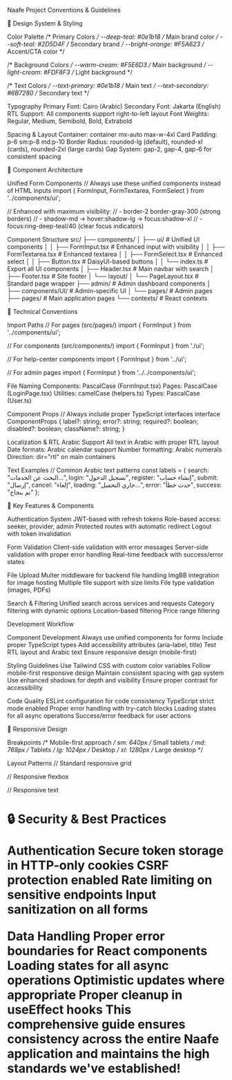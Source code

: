 Naafe Project Conventions & Guidelines

🎨 Design System & Styling

Color Palette
/* Primary Colors */
--deep-teal: #0e1b18      /* Main brand color */
--soft-teal: #2D5D4F      /* Secondary brand */
--bright-orange: #F5A623  /* Accent/CTA color */

/* Background Colors */
--warm-cream: #F5E6D3     /* Main background */
--light-cream: #FDF8F3    /* Light background */

/* Text Colors */
--text-primary: #0e1b18   /* Main text */
--text-secondary: #6B7280 /* Secondary text */


Typography
Primary Font: Cairo (Arabic)
Secondary Font: Jakarta (English)
RTL Support: All components support right-to-left layout
Font Weights: Regular, Medium, Semibold, Bold, Extrabold

Spacing & Layout
Container: container mx-auto max-w-4xl
Card Padding: p-6 sm:p-8 md:p-10
Border Radius: rounded-lg (default), rounded-xl (cards), rounded-2xl (large cards)
Gap System: gap-2, gap-4, gap-6 for consistent spacing


🧩 Component Architecture

Unified Form Components
// Always use these unified components instead of HTML inputs
import { FormInput, FormTextarea, FormSelect } from '../components/ui';

// Enhanced with maximum visibility:
// - border-2 border-gray-300 (strong borders)
// - shadow-md → hover:shadow-lg → focus:shadow-xl
// - focus:ring-deep-teal/40 (clear focus indicators)

Component Structure
src/
├── components/
│   ├── ui/                    # Unified UI components
│   │   ├── FormInput.tsx      # Enhanced input with visibility
│   │   ├── FormTextarea.tsx   # Enhanced textarea
│   │   ├── FormSelect.tsx     # Enhanced select
│   │   ├── Button.tsx         # DaisyUI-based buttons
│   │   └── index.ts           # Export all UI components
│   ├── Header.tsx             # Main navbar with search
│   ├── Footer.tsx             # Site footer
│   └── layout/
│       └── PageLayout.tsx     # Standard page wrapper
├── admin/                     # Admin dashboard components
│   ├── components/UI/         # Admin-specific UI
│   └── pages/                 # Admin pages
├── pages/                     # Main application pages
└── contexts/                  # React contexts


🔧 Technical Conventions

Import Paths
// For pages (src/pages/)
import { FormInput } from '../components/ui';

// For components (src/components/)
import { FormInput } from './ui';

// For help-center components
import { FormInput } from '../ui';

// For admin pages
import { FormInput } from '../../components/ui';

File Naming
Components: PascalCase (FormInput.tsx)
Pages: PascalCase (LoginPage.tsx)
Utilities: camelCase (helpers.ts)
Types: PascalCase (User.ts)

Component Props
// Always include proper TypeScript interfaces
interface ComponentProps {
  label?: string;
  error?: string;
  required?: boolean;
  disabled?: boolean;
  className?: string;
}


Localization & RTL
Arabic Support
All text in Arabic with proper RTL layout
Date formats: Arabic calendar support
Number formatting: Arabic numerals
Direction: dir="rtl" on main containers

Text Examples
// Common Arabic text patterns
const labels = {
  search: "البحث عن الخدمات...",
  login: "تسجيل الدخول",
  register: "إنشاء حساب",
  submit: "إرسال",
  cancel: "إلغاء",
  loading: "جاري التحميل...",
  error: "حدث خطأ",
  success: "تم بنجاح"
};


🎯 Key Features & Components

Authentication System
JWT-based with refresh tokens
Role-based access: seeker, provider, admin
Protected routes with automatic redirect
Logout with token invalidation

Form Validation
Client-side validation with error messages
Server-side validation with proper error handling
Real-time feedback with success/error states

File Upload
Multer middleware for backend file handling
ImgBB integration for image hosting
Multiple file support with size limits
File type validation (images, PDFs)

Search & Filtering
Unified search across services and requests
Category filtering with dynamic options
Location-based filtering
Price range filtering


Development Workflow

Component Development
Always use unified components for forms
Include proper TypeScript types
Add accessibility attributes (aria-label, title)
Test RTL layout and Arabic text
Ensure responsive design (mobile-first)

Styling Guidelines
Use Tailwind CSS with custom color variables
Follow mobile-first responsive design
Maintain consistent spacing with gap system
Use enhanced shadows for depth and visibility
Ensure proper contrast for accessibility

Code Quality
ESLint configuration for code consistency
TypeScript strict mode enabled
Proper error handling with try-catch blocks
Loading states for all async operations
Success/error feedback for user actions


📱 Responsive Design

Breakpoints
/* Mobile-first approach */
sm: 640px   /* Small tablets */
md: 768px   /* Tablets */
lg: 1024px  /* Desktop */
xl: 1280px  /* Large desktop */

Layout Patterns
// Standard responsive grid
<div className="grid grid-cols-1 md:grid-cols-2 lg:grid-cols-3 gap-6">

// Responsive flexbox
<div className="flex flex-col md:flex-row gap-4">

// Responsive text
<h1 className="text-2xl md:text-3xl lg:text-4xl">


🔒 Security & Best Practices

Authentication
Secure token storage in HTTP-only cookies
CSRF protection enabled
Rate limiting on sensitive endpoints
Input sanitization on all forms

Data Handling
Proper error boundaries for React components
Loading states for all async operations
Optimistic updates where appropriate
Proper cleanup in useEffect hooks
This comprehensive guide ensures consistency across the entire Naafe application and maintains the high standards we've established!
